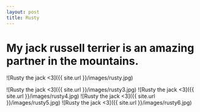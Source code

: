 ```yaml
---
layout: post
title: Rusty
---
```


<h1> My jack russell terrier is an amazing partner in the mountains. </h1>

![Rusty the jack <3]({{ site.url }}/images/rusty.jpg)
<!-- ![Rusty the jack <3]({{ site.url }}/images/rusty2.jpg) -->
![Rusty the jack <3]({{ site.url }}/images/rusty3.jpg)
![Rusty the jack <3]({{ site.url }}/images/rusty4.jpg)
![Rusty the jack <3]({{ site.url }}/images/rusty5.jpg)
![Rusty the jack <3]({{ site.url }}/images/rusty6.jpg)





